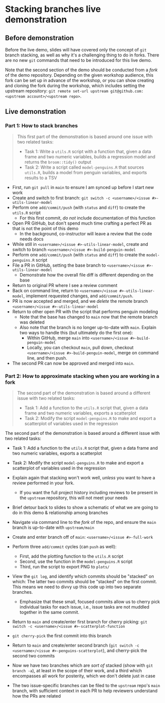 # Stacking branches live demonstration

## Before demonstration

Before the live demo, slides will have covered only the concept of `git` branch stacking, as well as why it's a challenging thing to do in forks.
There are no new `git` commands that need to be introduced for this live demo.

Note that the second section of the demo should be conducted from a _fork_ of the demo repository.
Depending on the given workshop audience, this fork can be set up in advance of the workshop, or you can show creating and cloning the fork during the workshop, which includes setting the upstream repository: `git remote set-url upstream git@github.com:<upstream account>/<upstream repo>`.
## Live demonstration

### Part 1: How to stack branches

> This first part of the demonstration is based around one issue with two related tasks:
>   * Task 1: Write a `utils.R` script with a function that, given a data frame and two numeric variables, builds a regression model and returns the `broom::tidy()` output
>   * Task 2: Write a script called `model-penguins.R` that sources `utils.R`, builds a model from penguin variables, and exports results to a TSV

* First, run `git pull` in `main` to ensure I am synced up before I start new work
* Create and switch to first branch: `git switch -c <username>/<issue #>-utils-linear-model`
* Perform one `add/commit/push` (with `status` and `diff`) to create the `utils.R` script
  * For this first commit, _do not_ include documentation of this function
* Open PR GitHub, but don't spend much time crafting a perfect PR as that is not the point of this demo
  * In the background, co-instructor will leave a review that the code needs docs
* While still in `<username>/<issue #>-utils-linear-model`, create and switch to branch `<username>/<issue #>-build-penguin-model`
* Perform one `add/commit/push` (with `status` and `diff`) to create the `model-penguins.R` script
* File a PR in GitHub, setting the base branch to `<username>/<issue #>-utils-linear-model`
  * Demonstrate how the overall file diff is different depending on the base
* Return to original PR where I see a review comment
* Back on command line, return to `<username>/<issue #>-utils-linear-model`, implement requested changes, and `add/commit/push`.
* PR is now accepted and merged, and we _delete_ the remote branch `<username>/<issue #>-utils-linear-model`
* Return to other open PR with the script that performs penguin modeling
  * Note that the base has changed to `main` now that the remote branch was deleted
  * Also note that the branch is no longer up-to-date with `main`.
  Explain two ways to handle this (but ultimately do the first one):
    * Within GitHub, merge `main` into `<username>/<issue #>-build-penguin-model`
    * Locally, you can checkout `main`, pull down, checkout `<username>/<issue #>-build-penguin-model`, merge on command line, and then push.
* The second PR can now be approved and merged into `main`.


### Part 2: How to approximate stacking when you are working in a fork

> The second part of the demonstration is based around a different issue with two related tasks:
>   * Task 1: Add a function to the `utils.R` script that, given a data frame and two numeric variables, exports a scatterplot
>   * Task 2: Modify the script `model-penguins.R` to make and export a scatterplot of variables used in the regression

The second part of the demonstration is based around a different issue with two related tasks:
* Task 1: Add a function to the `utils.R` script that, given a data frame and two numeric variables, exports a scatterplot
* Task 2: Modify the script `model-penguins.R` to make and export a scatterplot of variables used in the regression

* Explain again that stacking won't work well, _unless_ you want to have a review performed in your fork.
  * If you want the full project history including reviews to be present in the `upstream` repository, this will not meet your needs
* Brief detour back to slides to show a schematic of what we are going to do in this demo & relationship among branches
* Navigate via command line to the _fork_ of the repo, and ensure the `main` branch is up-to-date with `upstream/main`
* Create and enter branch off of `main`: `<username>/<issue #>-full-work`
* Perform three `add/commit` cycles (can `push` as well):
  * First, add the plotting function to the `utils.R` script
  * Second, use the function in the `model-penguins.R` script
  * Third, run the script to export PNG to `plots/`
* View the `git log`, and identify which commits should be "stacked" on which: The latter two commits should be "stacked" on the first commit.
This means we need to divvy up this code up into two separate branches.
  * Emphasize that these small, focused commits allow us to cherry pick individual tasks for each issue, i.e., issue tasks are not muddled together in the same commit.
* Return to `main` and create/enter first branch for cherry picking: `git switch -c <username>/<issue #>-scatterplot-function`
* `git cherry-pick` the first commit into this branch
* Return to `main` and create/enter second branch (`git switch -c <username>/<issue #>-penguins-scatterplot`), and cherry-pick the second two commits
* Now we have two branches which are _sort of_ stacked (show with `git branch -a`), at least in the scope of their work, and a third which encompasses all work for posterity, which we don't delete just in case
* The two issue-specific branches can be filed to the `upstream` repo's `main` branch, with sufficient context in each PR to help reviewers understand how the PRs are related
